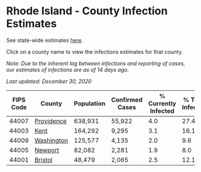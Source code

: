 # Rhode Island - County Infection Estimates

See state-wide estimates [here](/infections/us-ri).

Click on a county name to view the infections estimates for that county.

*Note: Due to the inherent lag between infections and reporting of cases, our estimates of infections are as of 14 days ago.*

*Last updated: December 30, 2020*

|   FIPS Code |                   County |   Population |   Confirmed Cases |   % Currently Infected |   % Total Infected |
|-------------|--------------------------|--------------|-------------------|------------------------|--------------------|
|       44007 | [Providence](providence) |      638,931 |            55,922 |                    4.0 |               27.4 |
|       44003 |             [Kent](kent) |      164,292 |             9,295 |                    3.1 |               16.1 |
|       44009 | [Washington](washington) |      125,577 |             4,135 |                    2.0 |                9.6 |
|       44005 |       [Newport](newport) |       82,082 |             2,281 |                    1.9 |                8.0 |
|       44001 |       [Bristol](bristol) |       48,479 |             2,065 |                    2.5 |               12.1 |